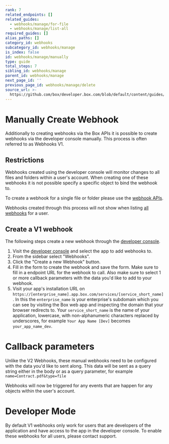 ```yaml
---
rank: 7
related_endpoints: []
related_guides:
  - webhooks/manage/for-file
  - webhooks/manage/list-all
required_guides: []
alias_paths: []
category_id: webhooks
subcategory_id: webhooks/manage
is_index: false
id: webhooks/manage/manually
type: guide
total_steps: 7
sibling_id: webhooks/manage
parent_id: webhooks/manage
next_page_id: ''
previous_page_id: webhooks/manage/delete
source_url: >-
  https://github.com/box/developer.box.com/blob/default/content/guides/webhooks/manage/manually.md
---
```


# Manually Create Webhook

Additionally to creating webhooks via the Box APIs it is possible to
create  webhooks via the developer console manually. This process is
often referred to as Webhooks V1.

## Restrictions

Webhooks created using the developer console will monitor changes to all
files and folders within a user's account. When creating one of these webhooks
it is not possible specify a specific object to bind the webhook to.

To create a webhook for a single file or folder please use the
[webhook APIs][create_webhook].

<Message type='warning'>

Webhooks created through this process will not show when listing
[all webhooks][list_webhooks] for a user.

</Message>

## Create a V1 webhook

The following steps create a new webhook through the [developer console][devconsole].

1. Visit the [developer console][devconsole] and select the app to add webhooks to.
2. From the sidebar select "Webhooks".
3. Click the "Create a new Webhook" button.
4. Fill in the form to create the webhook and save the form. Make sure to fill
   in a endpoint URL for the webhook to call. Also make sure to select 1 or more
   callback parameters with the data you'd like to add to your webhook.
5. Visit your app's installation URL on
   `https://[enterprise_name].app.box.com/services/[service_short_name]`. In
   this the `enterprise_name` is your enterprise's subdomain which you can see
   by visiting the Box web app and inspecting the domain that your browser
   redirects to. Your `service_short_name` is the name of your
   application, lowercase, with non-alphanumeric characters replaced by
   underscores, for example `Your App Name [Dev]` becomes `your_app_name_dev`.

<Message type='warning'>

# Callback parameters

Unlike the V2 Webhooks, these manual webhooks need to be configured with the
data you'd like to sent along. This data will be sent as a query string either
in the body or as a query parameter, for example `name=Contract.pdf&type=file`

</Message>

Webhooks will now be triggered for any events that are happen for any objects
within the user's account.

<Message type='error'>

# Developer Mode

By default V1 webhooks only work for users that are developers of the
application and have access to the app in the developer console. To enable
these webhooks for all users, please contact support.

</Message>

[devconsole]: https://app.box.com/developers/console
[list_webhooks]: guide://webhooks/manage/list-all
[create_webhook]: guide://webhooks/manage/for-file
